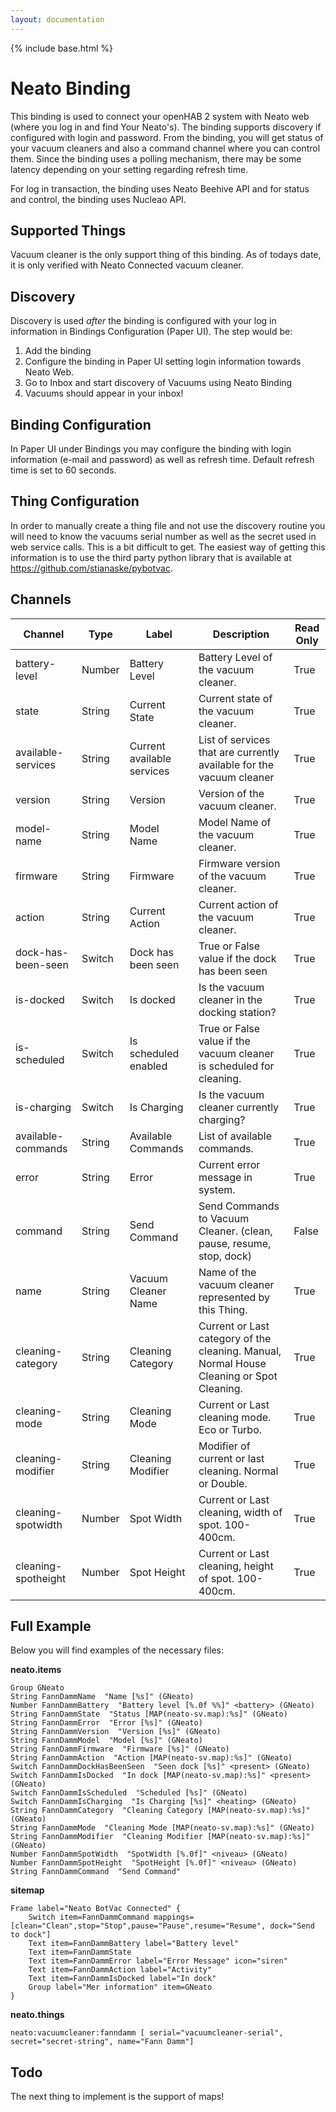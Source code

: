 ```yaml
---
layout: documentation
---
```


{% include base.html %}

# Neato Binding

This binding is used to connect your openHAB 2 system with Neato web (where you log in and find Your Neato's). The binding supports discovery if configured with login and password. From the binding, you will get status of your vacuum cleaners and also a command channel where you can control them. Since the binding uses a polling mechanism, there may be some latency depending on your setting regarding refresh time. 

For log in transaction, the binding uses Neato Beehive API and for status and control, the binding uses Nucleao API. 



## Supported Things


Vacuum cleaner is the only support thing of this binding. As of todays date, it is only verified with Neato Connected vacuum cleaner.


## Discovery

Discovery is used _after_ the binding is configured with your log in information in Bindings Configuration (Paper UI). The step would be:

1. Add the binding
2. Configure the binding in Paper UI setting login information towards Neato Web.
3. Go to Inbox and start discovery of Vacuums using Neato Binding
4. Vacuums should appear in your inbox!


## Binding Configuration

In Paper UI under Bindings you may configure the binding with login information (e-mail and password) as well as refresh time. Default refresh time is set to 60 seconds.


## Thing Configuration

In order to manually create a thing file and not use the discovery routine you will need to know the vacuums serial number as well as the secret used in web service calls. This is a bit difficult to get. The easiest way of getting this information is to use the third party python library that is available at https://github.com/stianaske/pybotvac.

## Channels

| Channel     | Type    | Label | Description | Read Only |
| --------|---------|-------|-------|-------|
| battery-level | Number | Battery Level | Battery Level of the vacuum cleaner. | True |
| state | String | Current State | Current state of the vacuum cleaner. | True |
| available-services | String | Current available services | List of services that are currently available for the vacuum cleaner | True |
| version | String | Version | Version of the vacuum cleaner. | True |
| model-name | String | Model Name | Model Name of the vacuum cleaner. | True |
| firmware | String | Firmware | Firmware version of the vacuum cleaner. | True |
| action | String | Current Action | Current action of the vacuum cleaner. | True |
| dock-has-been-seen | Switch | Dock has been seen | True or False value if the dock has been seen | True |
| is-docked | Switch | Is docked | Is the vacuum cleaner in the docking station? | True |
| is-scheduled | Switch | Is scheduled enabled | True or False value if the vacuum cleaner is scheduled for cleaning. | True |    
| is-charging | Switch | Is Charging | Is the vacuum cleaner currently charging? | True |
| available-commands | String | Available Commands | List of available commands. | True |
| error | String | Error | Current error message in system. | True |
| command | String | Send Command | Send Commands to Vacuum Cleaner. (clean, pause, resume, stop, dock) | False |
| name | String | Vacuum Cleaner Name | Name of the vacuum cleaner represented by this Thing. | True |
| cleaning-category | String | Cleaning Category | Current or Last category of the cleaning. Manual, Normal House Cleaning or Spot Cleaning. | True |
| cleaning-mode | String | Cleaning Mode | Current or Last cleaning mode. Eco or Turbo. | True |
| cleaning-modifier | String | Cleaning Modifier | Modifier of current or last cleaning. Normal or Double. | True |
| cleaning-spotwidth | Number | Spot Width | Current or Last cleaning, width of spot. 100-400cm. | True |
| cleaning-spotheight | Number | Spot Height | Current or Last cleaning, height of spot. 100-400cm. | True |


## Full Example

Below you will find examples of the necessary files:

**neato.items**

    Group GNeato
    String FannDammName  "Name [%s]" (GNeato) 
    Number FannDammBattery  "Battery level [%.0f %%]" <battery> (GNeato) 
    String FannDammState  "Status [MAP(neato-sv.map):%s]" (GNeato) 
    String FannDammError  "Error [%s]" (GNeato) 
    String FannDammVersion  "Version [%s]" (GNeato) 
    String FannDammModel  "Model [%s]" (GNeato) 
    String FannDammFirmware  "Firmware [%s]" (GNeato) 
    String FannDammAction  "Action [MAP(neato-sv.map):%s]" (GNeato) 
    Switch FannDammDockHasBeenSeen  "Seen dock [%s]" <present> (GNeato) 
    Switch FannDammIsDocked  "In dock [MAP(neato-sv.map):%s]" <present> (GNeato) 
    Switch FannDammIsScheduled  "Scheduled [%s]" (GNeato) 
    Switch FannDammIsCharging  "Is Charging [%s]" <heating> (GNeato) 
    String FannDammCategory  "Cleaning Category [MAP(neato-sv.map):%s]" (GNeato) 
    String FannDammMode  "Cleaning Mode [MAP(neato-sv.map):%s]" (GNeato) 
    String FannDammModifier  "Cleaning Modifier [MAP(neato-sv.map):%s]" (GNeato) 
    Number FannDammSpotWidth  "SpotWidth [%.0f]" <niveau> (GNeato) 
    Number FannDammSpotHeight  "SpotHeight [%.0f]" <niveau> (GNeato) 
    String FannDammCommand  "Send Command"

**sitemap**

    Frame label="Neato BotVac Connected" {
	    Switch item=FannDammCommand mappings=[clean="Clean",stop="Stop",pause="Pause",resume="Resume", dock="Send to dock"]
	    Text item=FannDammBattery label="Battery level"
	    Text item=FannDammState
	    Text item=FannDammError label="Error Message" icon="siren"
	    Text item=FannDammAction label="Activity"
	    Text item=FannDammIsDocked label="In dock"
	    Group label="Mer information" item=GNeato
    }


**neato.things**

    neato:vacuumcleaner:fanndamm [ serial="vacuumcleaner-serial", secret="secret-string", name="Fann Damm"]



## Todo

The next thing to implement is the support of maps!

